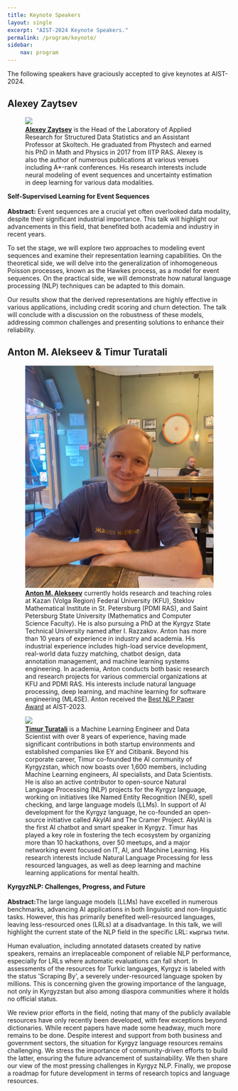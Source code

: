 ```yaml
---
title: Keynote Speakers
layout: single
excerpt: "AIST-2024 Keynote Speakers."
permalink: /program/keynote/
sidebar: 
    nav: program
---
```


The following speakers have graciously accepted to give keynotes at AIST-2024.<br>
 
## Alexey Zaytsev

<figure>
  <a href="https://msc.skoltech.ru/alexey-zaytsev"><img length="100" src="/assets/images/zaytsev_a.jpg"></a>
  <figcaption><strong><a href="https://msc.skoltech.ru/alexey-zaytsev">Alexey Zaytsev</a></strong> is the Head of the Laboratory of Applied Research for Structured Data Statistics and an Assistant Professor at Skoltech. He graduated from Phystech and earned his PhD in Math and Physics in 2017 from IITP RAS. Alexey is also the author of numerous publications at various venues including A*-rank conferences. His research interests include neural modeling of event sequences and uncertainty estimation in deep learning for various data modalities.
</figcaption>
</figure>

<b>Self-Supervised Learning for Event Sequences</b> <br/> <br/>
<b>Abstract:</b> Event sequences are a crucial yet often overlooked data modality, despite their significant industrial importance. This talk will highlight our advancements in this field, that benefited both academia and industry in recent years.

To set the stage, we will explore two approaches to modeling event sequences and examine their representation learning capabilities. On the theoretical side, we will delve into the generalization of inhomogeneous Poisson processes, known as the Hawkes process, as a model for event sequences. On the practical side, we will demonstrate how natural language processing (NLP) techniques can be adapted to this domain.

Our results show that the derived representations are highly effective in various applications, including credit scoring and churn detection. The talk will conclude with a discussion on the robustness of these models, addressing common challenges and presenting solutions to enhance their reliability.

## Anton M. Alekseev & Timur Turatali

<figure>
  <a href="https://alexeyev.github.io/"><img length="100" src="/assets/images/alekseev.jpg"></a>
  <figcaption><strong><a href="https://alexeyev.github.io/">Anton M. Alekseev</a></strong> currently holds research and teaching roles at Kazan (Volga Region) Federal University (KFU), Steklov Mathematical Institute in St. Petersburg (PDMI RAS), and Saint Petersburg State University (Mathematics and Computer Science Faculty). He is also pursuing a PhD at the Kyrgyz State Technical University named after I. Razzakov. Anton has more than 10 years of experience in industry and academia. His industrial experience includes high-load service development, real-world data fuzzy matching, chatbot design, data annotation management, and machine learning systems engineering. In academia, Anton conducts both basic research and research projects for various commercial organizations at KFU and PDMI RAS. His interests include natural language processing, deep learning, and machine learning for software engineering (ML4SE). Anton received the <a href="https://2023.aistconf.org/program/best/">Best NLP Paper Award</a> at AIST-2023.
</figcaption>
</figure>

<figure>
  <a href="https://github.com/golden-ratio"><img length="100" src="/assets/images/turatali.png"></a>
  <figcaption><strong><a href="https://github.com/golden-ratio">Timur Turatali</a></strong>  is a Machine Learning Engineer and Data Scientist with over 8 years of experience, having made significant contributions in both startup environments and established companies like EY and Citibank. Beyond his corporate career, Timur co-founded the AI community of Kyrgyzstan, which now boasts over 1,600 members, including Machine Learning engineers, AI specialists, and Data Scientists. He is also an active contributor to open-source Natural Language Processing (NLP) projects for the Kyrgyz language, working on initiatives like Named Entity Recognition (NER), spell checking, and large language models (LLMs). In support of AI development for the Kyrgyz language, he co-founded an open-source initiative called AkylAI and The Cramer Project. AkylAI is the first AI chatbot and smart speaker in Kyrgyz. Timur has played a key role in fostering the tech ecosystem by organizing more than 10 hackathons, over 50 meetups, and a major networking event focused on IT, AI, and Machine Learning. His research interests include Natural Language Processing for less resourced languages, as well as deep learning and machine learning applications for mental health.</figcaption>
</figure>

<b>KyrgyzNLP: Challenges, Progress, and Future</b> <br/> <br/>
<b>Abstract:</b>The large language models (LLMs) have excelled in numerous benchmarks, advancing AI applications in both linguistic and non-linguistic tasks. However, this has primarily benefited well-resourced languages, leaving less-resourced ones (LRLs) at a disadvantage. In this talk, we will highlight the current state of the NLP field in the specific LRL: кыргыз тили.

Human evaluation, including annotated datasets created by native speakers, remains an irreplaceable component of reliable NLP performance, especially for LRLs where automatic evaluations can fall short. In assessments of the resources for Turkic languages, Kyrgyz is labeled with the status 'Scraping By', a severely under-resourced language spoken by millions. This is concerning given the growing importance of the language, not only in Kyrgyzstan but also among diaspora communities where it holds no official status. 

We review prior efforts in the field, noting that many of the publicly available resources have only recently been developed, with few exceptions beyond dictionaries. While recent papers have made some headway, much more remains to be done. Despite interest and support from both business and government sectors, the situation for Kyrgyz language resources remains challenging. We stress the importance of community-driven efforts to build the latter, ensuring the future advancement of sustainability. We then share our view of the most pressing challenges in Kyrgyz NLP. Finally, we propose a roadmap for future development in terms of research topics and language resources.

